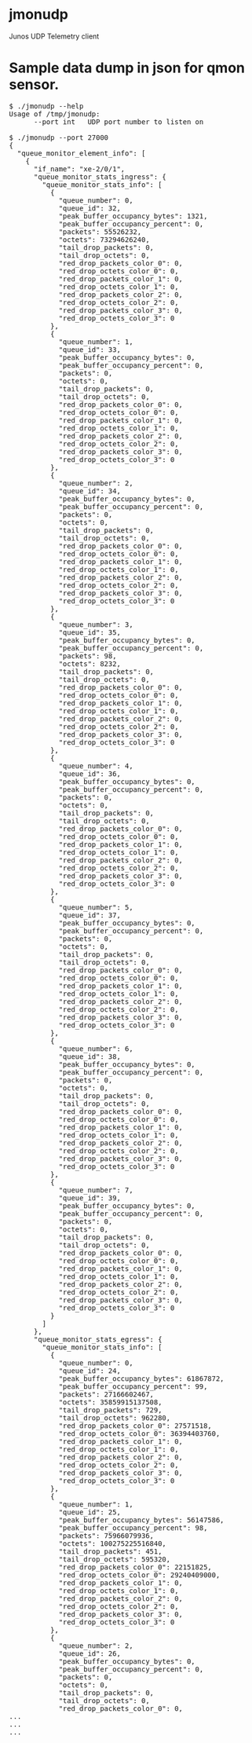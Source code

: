 # jmonudp
Junos UDP Telemetry client

# Sample data dump in json for qmon sensor.
<pre>
$ ./jmonudp --help
Usage of /tmp/jmonudp:
      --port int   UDP port number to listen on
      
$ ./jmonudp --port 27000 
{           
  "queue_monitor_element_info": [
    {       
      "if_name": "xe-2/0/1",
      "queue_monitor_stats_ingress": {
        "queue_monitor_stats_info": [
          {
            "queue_number": 0,
            "queue_id": 32,
            "peak_buffer_occupancy_bytes": 1321,
            "peak_buffer_occupancy_percent": 0,
            "packets": 55526232,
            "octets": 73294626240,
            "tail_drop_packets": 0,
            "tail_drop_octets": 0,
            "red_drop_packets_color_0": 0,
            "red_drop_octets_color_0": 0,
            "red_drop_packets_color_1": 0,
            "red_drop_octets_color_1": 0,
            "red_drop_packets_color_2": 0,
            "red_drop_octets_color_2": 0,
            "red_drop_packets_color_3": 0,
            "red_drop_octets_color_3": 0
          },
          {
            "queue_number": 1,
            "queue_id": 33,
            "peak_buffer_occupancy_bytes": 0,
            "peak_buffer_occupancy_percent": 0,
            "packets": 0,
            "octets": 0,
            "tail_drop_packets": 0,
            "tail_drop_octets": 0,
            "red_drop_packets_color_0": 0,
            "red_drop_octets_color_0": 0,
            "red_drop_packets_color_1": 0,
            "red_drop_octets_color_1": 0,
            "red_drop_packets_color_2": 0,
            "red_drop_octets_color_2": 0,
            "red_drop_packets_color_3": 0,
            "red_drop_octets_color_3": 0
          },
          { 
            "queue_number": 2,
            "queue_id": 34,
            "peak_buffer_occupancy_bytes": 0,
            "peak_buffer_occupancy_percent": 0,
            "packets": 0,
            "octets": 0,
            "tail_drop_packets": 0,
            "tail_drop_octets": 0,
            "red_drop_packets_color_0": 0,
            "red_drop_octets_color_0": 0,
            "red_drop_packets_color_1": 0,
            "red_drop_octets_color_1": 0,
            "red_drop_packets_color_2": 0,
            "red_drop_octets_color_2": 0,
            "red_drop_packets_color_3": 0,
            "red_drop_octets_color_3": 0
          },
          { 
            "queue_number": 3,
            "queue_id": 35,
            "peak_buffer_occupancy_bytes": 0,
            "peak_buffer_occupancy_percent": 0,
            "packets": 98,
            "octets": 8232,
            "tail_drop_packets": 0,
            "tail_drop_octets": 0,
            "red_drop_packets_color_0": 0,
            "red_drop_octets_color_0": 0,
            "red_drop_packets_color_1": 0,
            "red_drop_octets_color_1": 0,
            "red_drop_packets_color_2": 0,
            "red_drop_octets_color_2": 0,
            "red_drop_packets_color_3": 0,
            "red_drop_octets_color_3": 0
          },   
          {    
            "queue_number": 4,
            "queue_id": 36,
            "peak_buffer_occupancy_bytes": 0,
            "peak_buffer_occupancy_percent": 0,
            "packets": 0,
            "octets": 0,
            "tail_drop_packets": 0,
            "tail_drop_octets": 0,
            "red_drop_packets_color_0": 0,
            "red_drop_octets_color_0": 0,
            "red_drop_packets_color_1": 0,
            "red_drop_octets_color_1": 0,
            "red_drop_packets_color_2": 0,
            "red_drop_octets_color_2": 0,
            "red_drop_packets_color_3": 0,
            "red_drop_octets_color_3": 0
          },   
          {    
            "queue_number": 5,
            "queue_id": 37,
            "peak_buffer_occupancy_bytes": 0,
            "peak_buffer_occupancy_percent": 0,
            "packets": 0,
            "octets": 0,
            "tail_drop_packets": 0,
            "tail_drop_octets": 0,
            "red_drop_packets_color_0": 0,
            "red_drop_octets_color_0": 0,
            "red_drop_packets_color_1": 0,
            "red_drop_octets_color_1": 0,
            "red_drop_packets_color_2": 0,
            "red_drop_octets_color_2": 0,
            "red_drop_packets_color_3": 0,
            "red_drop_octets_color_3": 0
          },   
          {    
            "queue_number": 6,
            "queue_id": 38,
            "peak_buffer_occupancy_bytes": 0,
            "peak_buffer_occupancy_percent": 0,
            "packets": 0,
            "octets": 0,
            "tail_drop_packets": 0,
            "tail_drop_octets": 0,
            "red_drop_packets_color_0": 0,
            "red_drop_octets_color_0": 0,
            "red_drop_packets_color_1": 0,
            "red_drop_octets_color_1": 0,
            "red_drop_packets_color_2": 0,
            "red_drop_octets_color_2": 0,
            "red_drop_packets_color_3": 0,
            "red_drop_octets_color_3": 0
          },   
          {    
            "queue_number": 7,
            "queue_id": 39,
            "peak_buffer_occupancy_bytes": 0,
            "peak_buffer_occupancy_percent": 0,
            "packets": 0,
            "octets": 0,
            "tail_drop_packets": 0,
            "tail_drop_octets": 0,
            "red_drop_packets_color_0": 0,
            "red_drop_octets_color_0": 0,
            "red_drop_packets_color_1": 0,
            "red_drop_octets_color_1": 0,
            "red_drop_packets_color_2": 0,
            "red_drop_octets_color_2": 0,
            "red_drop_packets_color_3": 0,
            "red_drop_octets_color_3": 0
          }    
        ]    
      },   
      "queue_monitor_stats_egress": {
        "queue_monitor_stats_info": [
          {    
            "queue_number": 0,
            "queue_id": 24,
            "peak_buffer_occupancy_bytes": 61867872,
            "peak_buffer_occupancy_percent": 99,
            "packets": 27166602467,
            "octets": 35859915137508,
            "tail_drop_packets": 729, 
            "tail_drop_octets": 962280,
            "red_drop_packets_color_0": 27571518,
            "red_drop_octets_color_0": 36394403760,
            "red_drop_packets_color_1": 0,
            "red_drop_octets_color_1": 0,
            "red_drop_packets_color_2": 0,
            "red_drop_octets_color_2": 0,
            "red_drop_packets_color_3": 0,
            "red_drop_octets_color_3": 0
          },   
          {    
            "queue_number": 1,
            "queue_id": 25,
            "peak_buffer_occupancy_bytes": 56147586,
            "peak_buffer_occupancy_percent": 98,
            "packets": 75966079936,
            "octets": 100275225516840,
            "tail_drop_packets": 451, 
            "tail_drop_octets": 595320,
            "red_drop_packets_color_0": 22151825,
            "red_drop_octets_color_0": 29240409000,
            "red_drop_packets_color_1": 0,
            "red_drop_octets_color_1": 0,
            "red_drop_packets_color_2": 0,
            "red_drop_octets_color_2": 0,
            "red_drop_packets_color_3": 0,
            "red_drop_octets_color_3": 0
          },   
          {    
            "queue_number": 2,
            "queue_id": 26,
            "peak_buffer_occupancy_bytes": 0,
            "peak_buffer_occupancy_percent": 0,
            "packets": 0,
            "octets": 0,
            "tail_drop_packets": 0,
            "tail_drop_octets": 0,
            "red_drop_packets_color_0": 0,
...
...
...
</pre>
